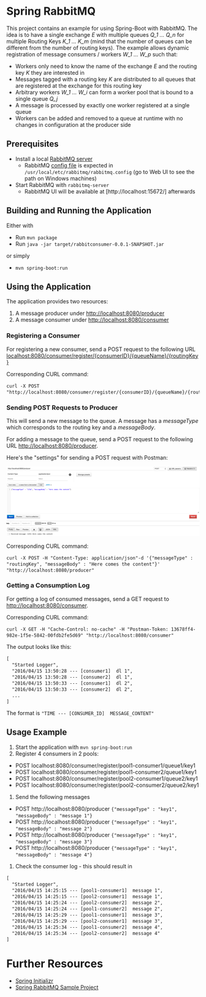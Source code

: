 Spring RabbitMQ
===============

This project contains an example for using Spring-Boot with RabbitMQ. The idea is to have a single exchange *E* with multiple queues *Q_1 ... Q_n* for multiple Routing Keys *K_1 ... K_m* (mind that the number of queues can be different from the number of routing keys). The example allows dynamic registration of message consumers / workers *W_1 ... W_p* such that:

* Workers only need to know the name of the exchange *E* and the routing key *K* they are interested in
* Messages tagged with a routing key *K* are distributed to all queues that are registered at the exchange for this routing key
* Arbitrary workers *W_1 ... W_i* can form a worker pool that is bound to a single queue *Q_j*
* A message is processed by exactly one worker registered at a single queue
* Workers can be added and removed to a queue at runtime with no changes in configuration at the producer side



Prerequisites
-------------

* Install a local [RabbitMQ server](https://www.rabbitmq.com/install-standalone-mac.html)
  * RabbitMQ [config file](https://www.rabbitmq.com/configure.html) is expected in `/usr/local/etc/rabbitmq/rabbitmq.config` (go to Web UI to see the path on Windows machines)
* Start RabbitMQ with `rabbitmq-server`
  * RabbitMQ UI will be available at [http://localhost:15672/] afterwards



Building and Running the Application
------------------------------------

Either with

* Run `mvn package`
* Run `java -jar target/rabbitconsumer-0.0.1-SNAPSHOT.jar`

or simply

* `mvn spring-boot:run`



Using the Application
---------------------

The application provides two resources:

1. A message producer under [http://localhost:8080/producer](http://localhost:8080/producer)
1. A message consumer under [http://localhost:8080/consumer](http://localhost:8080/consumer)

### Registering a Consumer

For registering a new consumer, send a POST request to the following URL [localhost:8080/consumer/register/{consumerID}/{queueName}/{routingKey}](localhost:8080/consumer/register/{consumerID}/{queueName}/{routingKey})

Corresponding CURL command:

    curl -X POST "http://localhost:8080/consumer/register/{consumerID}/{queueName}/{routingKey}"

### Sending POST Requests to Producer

This will send a new message to the queue. A message has a *messageType* which corresponds to the routing key and a *messageBody*.

For adding a message to the queue, send a POST request to the following URL [http://localhost:8080/producer](http://localhost:8080/producer).

Here's the "settings" for sending a POST request with Postman:

![Sending Post Request with Postman](/doc/screen-1.png?raw=true "Sending Post Request with Postman")

Corresponding CURL command:

    curl -X POST -H "Content-Type: application/json"-d '{"messageType" : "routingKey", "messageBody" : "Here comes the content"}' "http://localhost:8080/producer"

### Getting a Consumption Log

For getting a log of consumed messages, send a GET request to [http://localhost:8080/consumer](http://localhost:8080/consumer).

Corresponding CURL command:

    curl -X GET -H "Cache-Control: no-cache" -H "Postman-Token: 13678ff4-982e-1f5e-5842-00fdb2fe5d69" "http://localhost:8080/consumer"

The output looks like this:

    [
      "Started Logger",
      "2016/04/15 13:50:28 --- [consumer1]  dl 1",
      "2016/04/15 13:50:28 --- [consumer2]  dl 1",
      "2016/04/15 13:50:33 --- [consumer1]  dl 2",
      "2016/04/15 13:50:33 --- [consumer2]  dl 2",
      ...
    ]

The format is `"TIME --- [CONSUMER_ID]  MESSAGE_CONTENT"`



Usage Example
-------------

1. Start the application with `mvn spring-boot:run`
1. Register 4 consumers in 2 pools:
  * POST localhost:8080/consumer/register/pool1-consumer1/queue1/key1
  * POST localhost:8080/consumer/register/pool1-consumer2/queue1/key1
  * POST localhost:8080/consumer/register/pool2-consumer1/queue2/key1
  * POST localhost:8080/consumer/register/pool2-consumer2/queue2/key1
1. Send the following messages
  * POST http://localhost:8080/producer `{"messageType" : "key1", "messageBody" : "message 1"}`
  * POST http://localhost:8080/producer `{"messageType" : "key1", "messageBody" : "message 2"}`
  * POST http://localhost:8080/producer `{"messageType" : "key1", "messageBody" : "message 3"}`
  * POST http://localhost:8080/producer `{"messageType" : "key1", "messageBody" : "message 4"}`
1. Check the consumer log - this should result in

````
[
  "Started Logger",
  "2016/04/15 14:25:15 --- [pool1-consumer1]  message 1",
  "2016/04/15 14:25:15 --- [pool2-consumer1]  message 1",
  "2016/04/15 14:25:24 --- [pool2-consumer2]  message 2",
  "2016/04/15 14:25:24 --- [pool1-consumer2]  message 2",
  "2016/04/15 14:25:29 --- [pool1-consumer1]  message 3",
  "2016/04/15 14:25:29 --- [pool2-consumer1]  message 3",
  "2016/04/15 14:25:34 --- [pool1-consumer2]  message 4",
  "2016/04/15 14:25:34 --- [pool2-consumer2]  message 4"
]
````


Further Resources
=================

* [Spring Initializr](https://start.spring.io/)
* [Spring RabbitMQ Sample Project](https://spring.io/guides/gs/messaging-rabbitmq/)
